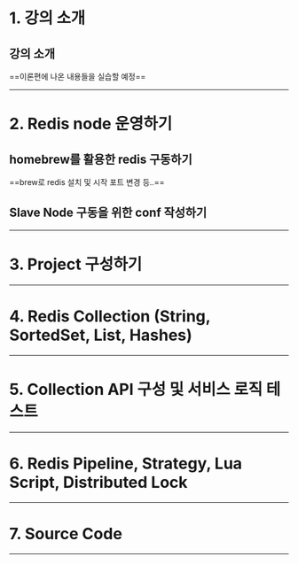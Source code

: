 # 1. 강의 소개
## 강의 소개
==이론편에 나온 내용들을 실습할 예정==
****
# 2. Redis node 운영하기
## homebrew를 활용한 redis 구동하기
==brew로 redis 설치 및 시작 포트 변경 등..==
## Slave Node 구동을 위한 conf 작성하기

****
# 3. Project 구성하기

****
# 4. Redis Collection (String, SortedSet, List, Hashes)

****
# 5. Collection API 구성 및 서비스 로직 테스트

****
# 6. Redis Pipeline, Strategy, Lua Script, Distributed Lock

****
# 7. Source Code

****